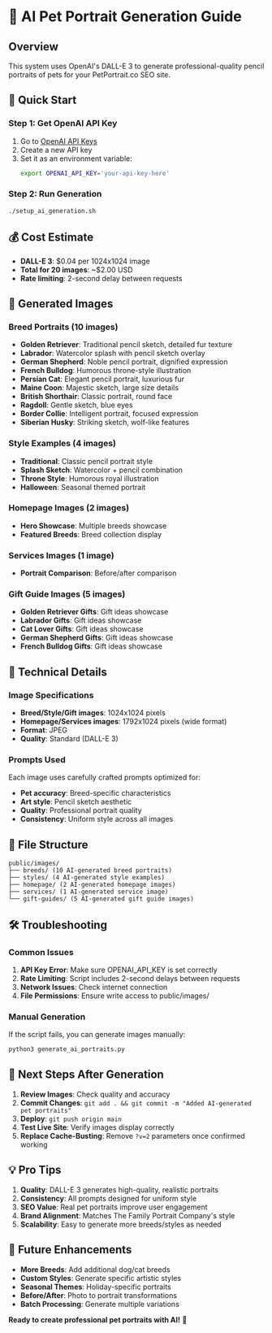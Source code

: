 # 🤖 AI Pet Portrait Generation Guide

## Overview
This system uses OpenAI's DALL-E 3 to generate professional-quality pencil portraits of pets for your PetPortrait.co SEO site.

## 🚀 Quick Start

### Step 1: Get OpenAI API Key
1. Go to [OpenAI API Keys](https://platform.openai.com/api-keys)
2. Create a new API key
3. Set it as an environment variable:
   ```bash
   export OPENAI_API_KEY='your-api-key-here'
   ```

### Step 2: Run Generation
```bash
./setup_ai_generation.sh
```

## 💰 Cost Estimate
- **DALL-E 3**: $0.04 per 1024x1024 image
- **Total for 20 images**: ~$2.00 USD
- **Rate limiting**: 2-second delay between requests

## 🎨 Generated Images

### Breed Portraits (10 images)
- **Golden Retriever**: Traditional pencil sketch, detailed fur texture
- **Labrador**: Watercolor splash with pencil sketch overlay
- **German Shepherd**: Noble pencil portrait, dignified expression
- **French Bulldog**: Humorous throne-style illustration
- **Persian Cat**: Elegant pencil portrait, luxurious fur
- **Maine Coon**: Majestic sketch, large size details
- **British Shorthair**: Classic portrait, round face
- **Ragdoll**: Gentle sketch, blue eyes
- **Border Collie**: Intelligent portrait, focused expression
- **Siberian Husky**: Striking sketch, wolf-like features

### Style Examples (4 images)
- **Traditional**: Classic pencil portrait style
- **Splash Sketch**: Watercolor + pencil combination
- **Throne Style**: Humorous royal illustration
- **Halloween**: Seasonal themed portrait

### Homepage Images (2 images)
- **Hero Showcase**: Multiple breeds showcase
- **Featured Breeds**: Breed collection display

### Services Images (1 image)
- **Portrait Comparison**: Before/after comparison

### Gift Guide Images (5 images)
- **Golden Retriever Gifts**: Gift ideas showcase
- **Labrador Gifts**: Gift ideas showcase
- **Cat Lover Gifts**: Gift ideas showcase
- **German Shepherd Gifts**: Gift ideas showcase
- **French Bulldog Gifts**: Gift ideas showcase

## 🔧 Technical Details

### Image Specifications
- **Breed/Style/Gift images**: 1024x1024 pixels
- **Homepage/Services images**: 1792x1024 pixels (wide format)
- **Format**: JPEG
- **Quality**: Standard (DALL-E 3)

### Prompts Used
Each image uses carefully crafted prompts optimized for:
- **Pet accuracy**: Breed-specific characteristics
- **Art style**: Pencil sketch aesthetic
- **Quality**: Professional portrait quality
- **Consistency**: Uniform style across all images

## 📁 File Structure
```
public/images/
├── breeds/ (10 AI-generated breed portraits)
├── styles/ (4 AI-generated style examples)
├── homepage/ (2 AI-generated homepage images)
├── services/ (1 AI-generated service image)
└── gift-guides/ (5 AI-generated gift guide images)
```

## 🛠️ Troubleshooting

### Common Issues
1. **API Key Error**: Make sure OPENAI_API_KEY is set correctly
2. **Rate Limiting**: Script includes 2-second delays between requests
3. **Network Issues**: Check internet connection
4. **File Permissions**: Ensure write access to public/images/

### Manual Generation
If the script fails, you can generate images manually:
```python
python3 generate_ai_portraits.py
```

## 🎯 Next Steps After Generation

1. **Review Images**: Check quality and accuracy
2. **Commit Changes**: `git add . && git commit -m "Added AI-generated pet portraits"`
3. **Deploy**: `git push origin main`
4. **Test Live Site**: Verify images display correctly
5. **Replace Cache-Busting**: Remove `?v=2` parameters once confirmed working

## 💡 Pro Tips

1. **Quality**: DALL-E 3 generates high-quality, realistic portraits
2. **Consistency**: All prompts designed for uniform style
3. **SEO Value**: Real pet portraits improve user engagement
4. **Brand Alignment**: Matches The Family Portrait Company's style
5. **Scalability**: Easy to generate more breeds/styles as needed

## 🔄 Future Enhancements

- **More Breeds**: Add additional dog/cat breeds
- **Custom Styles**: Generate specific artistic styles
- **Seasonal Themes**: Holiday-specific portraits
- **Before/After**: Photo to portrait transformations
- **Batch Processing**: Generate multiple variations

**Ready to create professional pet portraits with AI!** 🚀


